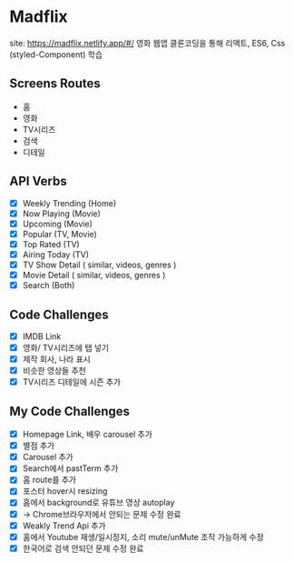 # Madflix
site: https://madflix.netlify.app/#/
영화 웹앱 클론코딩을 통해 리액트, ES6, Css (styled-Component) 학습  

## Screens Routes

- 홈
- 영화
- TV시리즈
- 검색
- 디테일 

## API Verbs

- [x] Weekly Trending (Home)
- [x] Now Playing (Movie)
- [x] Upcoming (Movie)
- [x] Popular (TV, Movie)
- [x] Top Rated (TV)
- [x] Airing Today (TV)
- [x] TV Show Detail ( similar, videos, genres )
- [x] Movie Detail ( similar, videos, genres )
- [x] Search (Both)

## Code Challenges

- [x] IMDB Link
- [x] 영화/ TV시리즈에 탭 넣기
- [x] 제작 회사, 나라 표시
- [x] 비슷한 영상들 추천
- [x] TV시리즈 디테일에 시즌 추가

## My Code Challenges

- [x] Homepage Link, 배우 carousel 추가
- [x] 별점 추가
- [x] Carousel 추가
- [x] Search에서 pastTerm 추가
- [x] 홈 route를 추가
- [x] 포스터 hover시 resizing
- [x] 홈에서 background로 유튜브 영상 autoplay
- [x] -> Chrome브라우저에서 안되는 문제 수정 완료
- [x] Weakly Trend Api 추가
- [x] 홈에서 Youtube 재생/일시정지, 소리 mute/unMute 조작 가능하게 수정
- [x] 한국어로 검색 안되던 문제 수정 완료
